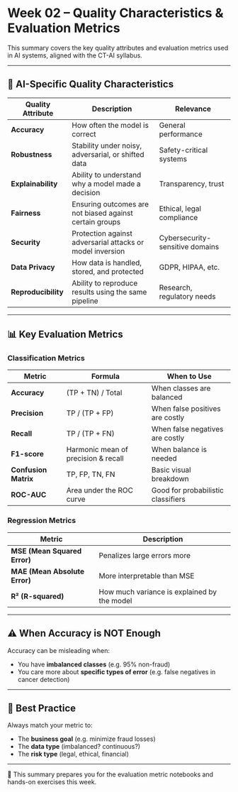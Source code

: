 # Week 02 – Quality Characteristics & Evaluation Metrics

This summary covers the key quality attributes and evaluation metrics used in AI systems, aligned with the CT-AI syllabus.

---

## 🧠 AI-Specific Quality Characteristics

| Quality Attribute | Description | Relevance |
|-------------------|-------------|-----------|
| **Accuracy** | How often the model is correct | General performance |
| **Robustness** | Stability under noisy, adversarial, or shifted data | Safety-critical systems |
| **Explainability** | Ability to understand why a model made a decision | Transparency, trust |
| **Fairness** | Ensuring outcomes are not biased against certain groups | Ethical, legal compliance |
| **Security** | Protection against adversarial attacks or model inversion | Cybersecurity-sensitive domains |
| **Data Privacy** | How data is handled, stored, and protected | GDPR, HIPAA, etc. |
| **Reproducibility** | Ability to reproduce results using the same pipeline | Research, regulatory needs |

---

## 📊 Key Evaluation Metrics

### Classification Metrics
| Metric | Formula | When to Use |
|--------|---------|-------------|
| **Accuracy** | (TP + TN) / Total | When classes are balanced |
| **Precision** | TP / (TP + FP) | When false positives are costly |
| **Recall** | TP / (TP + FN) | When false negatives are costly |
| **F1-score** | Harmonic mean of precision & recall | When balance is needed |
| **Confusion Matrix** | TP, FP, TN, FN | Basic visual breakdown |
| **ROC-AUC** | Area under the ROC curve | Good for probabilistic classifiers |

### Regression Metrics
| Metric | Description |
|--------|-------------|
| **MSE (Mean Squared Error)** | Penalizes large errors more |
| **MAE (Mean Absolute Error)** | More interpretable than MSE |
| **R² (R-squared)** | How much variance is explained by the model |

---

## ⚠️ When Accuracy is NOT Enough

Accuracy can be misleading when:
- You have **imbalanced classes** (e.g. 95% non-fraud)
- You care more about **specific types of error** (e.g. false negatives in cancer detection)

---

## 🧪 Best Practice

Always match your metric to:
- The **business goal** (e.g. minimize fraud losses)
- The **data type** (imbalanced? continuous?)
- The **risk type** (legal, ethical, financial)

---

📘 This summary prepares you for the evaluation metric notebooks and hands-on exercises this week.

